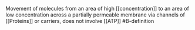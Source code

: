 Movement of molecules from an area of high [[concentration]] to an area of low concentration across a partially permeable membrane via channels of [[Proteins]] or carriers, does not involve [[ATP]]
#B-definition 